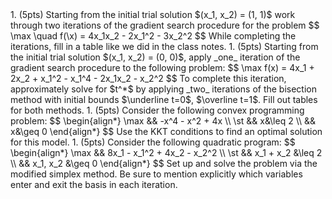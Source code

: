 <div class='assignmentContainer' id='Homework 10' sub-name='Gradients, KKT, and quadratic programming' due='2023-11-06'>
<div>
1. (5pts) Starting from the initial trial solution $(x_1, x_2) = (1, 1)$ work through two iterations of the gradient search procedure for the problem
$$
\max \quad f(\x) = 4x_1x_2 - 2x_1^2 - 3x_2^2
$$
While completing the iterations, fill in a table like we did in the class notes.
1. (5pts) Starting from the initial trial solution $(x_1, x_2) = (0, 0)$, apply _one_ iteration of the gradient search procedure to the following
problem:
$$
\max f(x) = 4x_1 + 2x_2 + x_1^2 - x_1^4 - 2x_1x_2 - x_2^2
$$
To complete this iteration, approximately solve for $t^*$ by applying _two_ iterations of the bisection method with initial
bounds $\underline t=0$, $\overline t=1$. Fill out tables for both methods.
1. (5pts) Consider the following convex programming problem:
$$
\begin{align*}
\max && -x^4 - x^2 + 4x \\
\st  && x&\leq 2 \\
     && x&\geq 0
\end{align*}
$$
Use the KKT conditions to find an optimal solution for this model.
1. (5pts) Consider the following quadratic program:
$$
\begin{align*}
\max && 8x_1 - x_1^2 + 4x_2 - x_2^2 \\
\st  && x_1 + x_2 &\leq 2 \\
     && x_1, x_2 &\geq 0
\end{align*}
$$
Set up and solve the problem via the modified simplex method. Be sure to mention explicitly which variables enter and exit the basis in each iteration.
</div>
</div>
